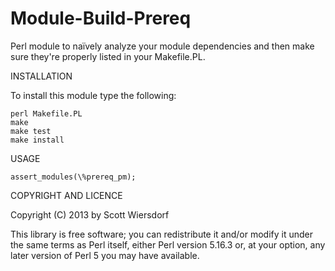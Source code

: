 Module-Build-Prereq
===================

Perl module to naïvely analyze your module dependencies and then make
sure they're properly listed in your Makefile.PL.

INSTALLATION

To install this module type the following:

    perl Makefile.PL
    make
    make test
    make install

USAGE

    assert_modules(\%prereq_pm);

COPYRIGHT AND LICENCE

Copyright (C) 2013 by Scott Wiersdorf

This library is free software; you can redistribute it and/or modify
it under the same terms as Perl itself, either Perl version 5.16.3 or,
at your option, any later version of Perl 5 you may have available.


